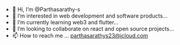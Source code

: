 - 👋 Hi, I’m @Parthasarathy-s
- 👀 I’m interested in web development and software products...
- 🌱 I’m currently learning web3 and flutter...
- 💞️ I’m looking to collaborate on react and open source projects...
- 📫 How to reach me ... parthasarathys23@icloud.com

<!---
Parthasarathy-s/Parthasarathy-s is a ✨ special ✨ repository because its `README.md` (this file) appears on your GitHub profile.
You can click the Preview link to take a look at your changes.
--->
